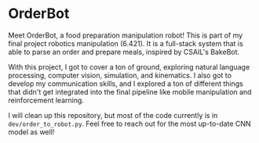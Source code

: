 # OrderBot
Meet OrderBot, a food preparation manipulation robot! This is part of my final project robotics manipulation (6.421). It is a full-stack system that is able to parse an order and prepare meals, inspired by CSAIL's BakeBot. 

With this project, I got to cover a ton of ground, exploring natural language processing, computer vision, simulation, and kinematics. I also got to develop my communication skills, and I explored a ton of different things that didn't get integrated into the final pipeline like mobile manipulation and reinforcement learning. 

I will clean up this repository, but most of the code currently is in `dev/order_to_robot.py`. Feel free to reach out for the most up-to-date CNN model as well!

